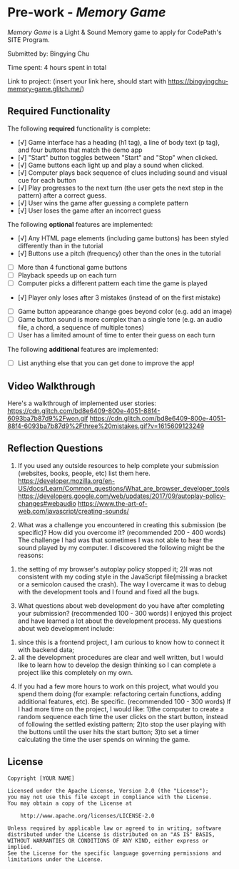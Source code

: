 # Pre-work - *Memory Game*

*Memory Game* is a Light & Sound Memory game to apply for CodePath's SITE Program. 

Submitted by: Bingying Chu

Time spent: 4 hours spent in total

Link to project: (insert your link here, should start with https://bingyingchu-memory-game.glitch.me/)

## Required Functionality

The following **required** functionality is complete:

* [√] Game interface has a heading (h1 tag), a line of body text (p tag), and four buttons that match the demo app
* [√] "Start" button toggles between "Start" and "Stop" when clicked. 
* [√] Game buttons each light up and play a sound when clicked. 
* [√] Computer plays back sequence of clues including sound and visual cue for each button
* [√] Play progresses to the next turn (the user gets the next step in the pattern) after a correct guess. 
* [√] User wins the game after guessing a complete pattern
* [√] User loses the game after an incorrect guess

The following **optional** features are implemented:

* [√] Any HTML page elements (including game buttons) has been styled differently than in the tutorial
* [√] Buttons use a pitch (frequency) other than the ones in the tutorial
* [ ] More than 4 functional game buttons
* [ ] Playback speeds up on each turn
* [ ] Computer picks a different pattern each time the game is played
* [√] Player only loses after 3 mistakes (instead of on the first mistake)
* [ ] Game button appearance change goes beyond color (e.g. add an image)
* [ ] Game button sound is more complex than a single tone (e.g. an audio file, a chord, a sequence of multiple tones)
* [ ] User has a limited amount of time to enter their guess on each turn

The following **additional** features are implemented:

- [ ] List anything else that you can get done to improve the app!

## Video Walkthrough

Here's a walkthrough of implemented user stories:
https://cdn.glitch.com/bd8e6409-800e-4051-88f4-6093ba7b87d9%2Fwon.gif
https://cdn.glitch.com/bd8e6409-800e-4051-88f4-6093ba7b87d9%2Fthree%20mistakes.gif?v=1615609123249


## Reflection Questions
1. If you used any outside resources to help complete your submission (websites, books, people, etc) list them here. 
https://developer.mozilla.org/en-US/docs/Learn/Common_questions/What_are_browser_developer_tools
https://developers.google.com/web/updates/2017/09/autoplay-policy-changes#webaudio
https://www.the-art-of-web.com/javascript/creating-sounds/

2. What was a challenge you encountered in creating this submission (be specific)? How did you overcome it? (recommended 200 - 400 words) 
The challenge I had was that sometimes I was not able to hear the sound played by my computer. I discovered the following might be the reasons:
1) the setting of my browser's autoplay policy stopped it;
2)I was not consistent with my coding style in the JavaScript file(missing a bracket or a semicolon caused the crash).
The way I overcame it was to debug with the development tools and I found and fixed all the bugs. 


3. What questions about web development do you have after completing your submission? (recommended 100 - 300 words) 
I enjoyed this project and have learned a lot about the development process. My questions about web development include:
1) since this is a frontend project, I am curious to know how to connect it with backend data;
2) all the development procedures are clear and well written, but I would like to learn how to develop the design thinking so I can complete a project like this completely on my own. 

4. If you had a few more hours to work on this project, what would you spend them doing (for example: refactoring certain functions, adding additional features, etc). Be specific. (recommended 100 - 300 words) 
If I had more time on the project, I would like: 
1)the computer to create a random sequence each time the user clicks on the start button, instead of following the settled existing pattern;
2)to stop the user playing with the buttons until the user hits the start button;
3)to set a timer calculating the time the user spends on winning the game.



## License

    Copyright [YOUR NAME]

    Licensed under the Apache License, Version 2.0 (the "License");
    you may not use this file except in compliance with the License.
    You may obtain a copy of the License at

        http://www.apache.org/licenses/LICENSE-2.0

    Unless required by applicable law or agreed to in writing, software
    distributed under the License is distributed on an "AS IS" BASIS,
    WITHOUT WARRANTIES OR CONDITIONS OF ANY KIND, either express or implied.
    See the License for the specific language governing permissions and
    limitations under the License.